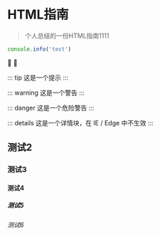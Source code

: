 # HTML指南
> 个人总结的一份HTML指南1111



```js
console.info('test')
```
:tada: :100:

::: tip
这是一个提示
:::

::: warning
这是一个警告
:::

::: danger
这是一个危险警告
:::

::: details
这是一个详情块，在 IE / Edge 中不生效
:::

## 测试2

### 测试3

#### 测试4

##### 测试5

###### 测试6



<Vssue :title="$title" />